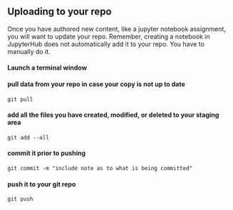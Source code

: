## Uploading to your repo

Once you have authored new content, like a jupyter notebook assignment, you will want to update your repo. Remember, creating a notebook in JupyterHub does not automatically add it to your repo. You have to manually do it.

#### Launch a terminal window
#### pull data from your repo in case your copy is not up to date
```git pull```
#### add all the files you have created, modified, or deleted to your staging area
`git add --all`
#### commit it prior to pushing
`git commit -m "include note as to what is being committed"`
#### push it to your git repo
`git push`
